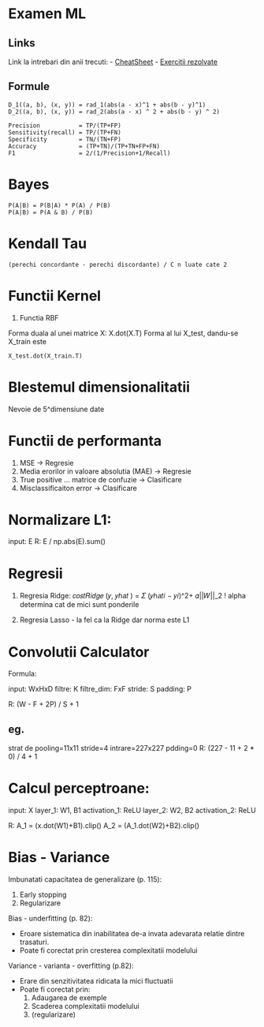 # Examen ML

## Links

Link la intrebari din anii trecuti:
    - [CheatSheet](https://docs.google.com/document/d/1a0W5_j6gT0kQ6bveNjJczeOU4dyit6JesaGqSxg30Nk/edit)
    - [Exercitii rezolvate](https://docs.google.com/document/d/13WX6yz3jVaoXQnxX0Lkii8X939P5BjPZfCSC1dFEbzk/edit#heading=h.iu429wxt7qcc)

## Formule

```
D_1((a, b), (x, y)) = rad_1(abs(a - x)^1 + abs(b - y)^1)
D_2((a, b), (x, y)) = rad_2(abs(a - x) ^ 2 + abs(b - y) ^ 2)
```

```
Precision           = TP/(TP+FP)
Sensitivity(recall) = TP/(TP+FN)
Specificity         = TN/(TN+FP)
Accuracy            = (TP+TN)/(TP+TN+FP+FN)
F1                  = 2/(1/Precision+1/Recall)
```

# Bayes
```
P(A|B) = P(B|A) * P(A) / P(B)
P(A|B) = P(A & B) / P(B)
```
# Kendall Tau 

```
(perechi concordante - perechi discordante) / C n luate cate 2 
```

# Functii Kernel

1. Functia RBF

Forma duala al unei matrice X: X.dot(X.T)
Forma al lui X_test, dandu-se X_train este
```
X_test.dot(X_train.T)
```

# Blestemul dimensionalitatii

Nevoie de 5^dimensiune date

# Functii de performanta

1. MSE -> Regresie
2. Media erorilor in valoare absolutia (MAE) -> Regresie
3. True positive ... matrice de confuzie -> Clasificare
4. Misclassificaiton error -> Clasificare

# Normalizare L1:

input: E
R: E / np.abs(E).sum()

# Regresii

1. Regresia Ridge: 𝑐𝑜𝑠𝑡𝑅𝑖𝑑𝑔𝑒 (𝑦, 𝑦ℎ𝑎𝑡 ) = 𝛴 (𝑦ℎ𝑎𝑡𝑖 − 𝑦𝑖)^2+ 𝛼||𝑊||_2
! alpha determina cat de mici sunt ponderile

2. Regresia Lasso - la fel ca la Ridge dar norma este L1

# Convolutii Calculator

Formula:

input: WxHxD
filtre: K
filtre_dim: FxF
stride: S
padding: P

R: (W - F + 2P) / S + 1

## eg.
strat de pooling=11x11
stride=4
intrare=227x227
pdding=0
R: (227 - 11 + 2 * 0) / 4 + 1

# Calcul perceptroane: 

input: X
layer_1: W1, B1
activation_1: ReLU
layer_2: W2, B2
activation_2: ReLU

R:  A_1 = (x.dot(W1)+B1).clip()
    A_2 = (A_1.dot(W2)+B2).clip()


# Bias - Variance

Imbunatati capacitatea de generalizare (p. 115):
 1. Early stopping
 2. Regularizare

Bias - underfitting (p. 82):
 * Eroare sistematica din inabilitatea de-a invata adevarata relatie dintre trasaturi.
 * Poate fi corectat prin cresterea complexitatii modelului

Variance - varianta - overfitting (p.82):
 * Erare din senzitivitatea ridicata la mici fluctuatii
 * Poate fi corectat prin:
   1. Adaugarea de exemple
   2. Scaderea complexitatii modelului
   3. (regularizare)